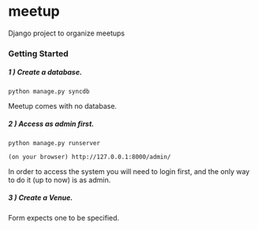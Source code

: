 meetup
======

Django project to organize meetups

<h3>Getting Started</h3> 

<h5>1 ) Create a database.</h5>

	python manage.py syncdb

Meetup comes with no database. 


<h5>2 ) Access as admin first.</h5>
	
	python manage.py runserver

	(on your browser) http://127.0.0.1:8000/admin/


In order to access the system you will need to login first, and the only
way to do it (up to now) is as admin. 

<h5>3 ) Create a Venue. </h5>

Form expects one to be specified.


	

